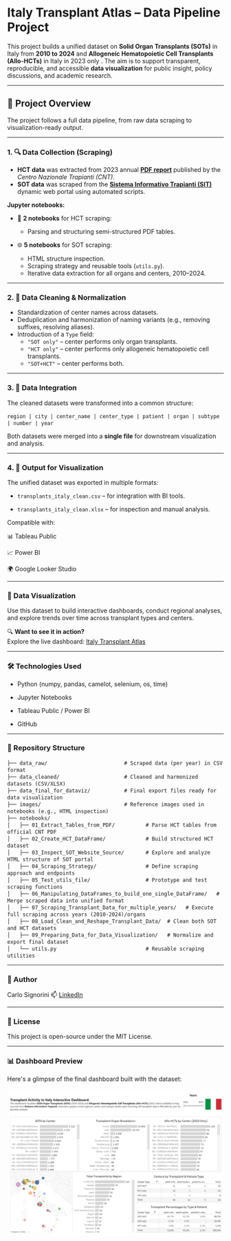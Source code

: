 # Italy Transplant Atlas – Data Pipeline Project

This project builds a unified dataset on **Solid Organ Transplants (SOTs)** in Italy from **2010 to 2024** and **Allogeneic Hematopoietic Cell Transplants (Allo-HCTs)** in Italy in 2023 only . The aim is to support transparent, reproducible, and accessible **data visualization** for public insight, policy discussions, and academic research.

---

## 📌 Project Overview

The project follows a full data pipeline, from raw data scraping to visualization-ready output.

---

### 1. 🔍 Data Collection (Scraping)

- **HCT data** was extracted from 2023 annual [**PDF report**](https://www.trapianti.salute.gov.it/imgs/C_17_cntPubblicazioni_636_allegato.pdf) published by the *Centro Nazionale Trapianti (CNT)*.
- **SOT data** was scraped from the [**Sistema Informativo Trapianti (SIT)**](https://trapianti.sanita.it/statistiche/trapianti_per_anno.aspx) dynamic web portal using automated scripts.

**Jupyter notebooks:**
- 🧾 **2 notebooks** for HCT scraping:
  - Parsing and structuring semi-structured PDF tables.

- 🌐 **5 notebooks** for SOT scraping:
  - HTML structure inspection.
  - Scraping strategy and reusable tools (`utils.py`).
  - Iterative data extraction for all organs and centers, 2010–2024.

---

### 2. 🧼 Data Cleaning & Normalization

- Standardization of center names across datasets.
- Deduplication and harmonization of naming variants (e.g., removing suffixes, resolving aliases).
- Introduction of a `Type` field:
  - `"SOT only"` – center performs only organ transplants.
  - `"HCT only"` – center performs only allogeneic hematopoietic cell transplants.
  - `"SOT+HCT"` – center performs both.

---

### 3. 🔄 Data Integration

The cleaned datasets were transformed into a common structure:

```text
region | city | center_name | center_type | patient | organ | subtype | number | year
```
Both datasets were merged into a **single file** for downstream visualization and analysis.

---

### 4. 💾 Output for Visualization
The unified dataset was exported in multiple formats:

- `transplants_italy_clean.csv` – for integration with BI tools.

- `transplants_italy_clean.xlsx` – for inspection and manual analysis.

Compatible with:

📊 Tableau Public

📈 Power BI

🌍 Google Looker Studio

---

### 🚀 Data Visualization

Use this dataset to build interactive dashboards, conduct regional analyses, and explore trends over time across transplant types and centers.

🔍 **Want to see it in action?**  
Explore the live dashboard: [Italy Transplant Atlas](https://public.tableau.com/views/Transplant_Activity_Italy_2010-2024_V2/Transplants_Italy?:language=it-IT&:sid=&:redirect=auth&:display_count=n&:origin=viz_share_link)

---

### 🛠 Technologies Used
- Python (numpy, pandas, camelot, selenium, os, time)

- Jupyter Notebooks

- Tableau Public / Power BI

- GitHub

---

### 📁 Repository Structure

```text
├── data_raw/                         # Scraped data (per year) in CSV format
├── data_cleaned/                     # Cleaned and harmonized datasets (CSV/XLSX)
├── data_final_for_dataviz/           # Final export files ready for data visualization
├── images/                           # Reference images used in notebooks (e.g., HTML inspection)
├── notebooks/
│   ├── 01_Extract_Tables_from_PDF/          # Parse HCT tables from official CNT PDF
│   ├── 02_Create_HCT_DataFrame/             # Build structured HCT dataset
│   ├── 03_Inspect_SOT_Website_Source/       # Explore and analyze HTML structure of SOT portal
│   ├── 04_Scraping_Strategy/                # Define scraping approach and endpoints
│   ├── 05_Test_utils_file/                  # Prototype and test scraping functions
│   ├── 06_Manipulating_DataFrames_to_build_one_single_DataFrame/   # Merge scraped data into unified format
│   ├── 07_Scraping_Transplant_Data_for_multiple_years/   # Execute full scraping across years (2010-2024)/organs
│   ├── 08_Load_Clean_and_Reshape_Transplant_Data/  # Clean both SOT and HCT datasets
│   ├── 09_Preparing_Data_for_Data_Visualization/   # Normalize and export final dataset
│   └── utils.py                             # Reusable scraping utilities
```

---

### 🧠 Author
Carlo Signorini
📫 [LinkedIn](linkedin.com/in/carlosignorini)

---

### 📜 License
This project is open-source under the MIT License.

---

### 📊 Dashboard Preview

Here's a glimpse of the final dashboard built with the dataset:

![Dashboard Preview](images/dashboard_preview.png)

